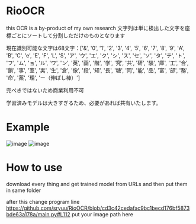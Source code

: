 # RioOCR
this OCR is a by-product of my own research
文字列は単に検出した文字を座標ごとにソートして分割しただけのものとなります

現在識別可能な文字は68文字：['&', '0', '1', '2', '3', '4', '5', '6', '7', '8', '9', 'A', 'B', 'C', 'e', 'E', 'F', 'L', 'S', 'ア', 'ウ', 'エ', 'ク', 'シ', 'ス', 'セ', 'ソ', 'タ', 'テ', 'ト', 'フ', 'ム', 'ョ', 'ル', 'ワ', 'ン', '英', '画', '階', '学', '究', '共', '研', '験', '庫', '工', '合', '鎖', '事', '室', '実', '生', '倉', '像', '段', '知', '長', '糖', '同', '能', '品', '富', '部', '務', '命', '薬', '理', 'ー（伸ばし棒）']

完ぺきではないため商業利用不可

学習済みモデルは大きすぎるため、必要があれば共有いたします。

# Example

![image](https://user-images.githubusercontent.com/56717608/112598439-ec20cd80-8e51-11eb-92a7-774e22112092.png)
![image](https://user-images.githubusercontent.com/56717608/112598454-f04ceb00-8e51-11eb-912a-2030b7a57a66.png)

# How to use
download every thing and get trained model from URLs
and then put them in same folder 

after this 
change program line
https://github.com/sryuu/RioOCR/blob/cd3c42cedafac9bc1becd176bf5873bde63a178a/main.py#L112
put your image path here
